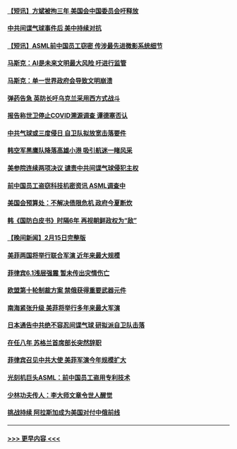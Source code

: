 #### [【短讯】方斌被拘三年 美国会中国委员会吁释放](../pages/prog202/a103650782.md?t=02170344) 
#### [中共间谍气球事件后 美中持续对抗](../pages/prog202/a103650778.md?t=02170344) 
#### [【短讯】ASML前中国员工窃密 传涉最先进微影系统细节](../pages/prog202/a103650784.md?t=02170344) 
#### [马斯克：AI是未来文明最大风险 吁进行监管](../pages/prog202/a103650785.md?t=02170344) 
#### [马斯克：单一世界政府会导致文明崩溃](../pages/prog202/a103650566.md?t=02170344) 
#### [弹药告急 英防长吁乌克兰采用西方式战斗](../pages/prog202/a103650557.md?t=02170344) 
#### [报告称世卫停止COVID溯源调查 谭德塞否认](../pages/prog202/a103650560.md?t=02170344) 
#### [中共气球或三度侵日 自卫队拟放宽击落要件](../pages/prog202/a103650589.md?t=02170344) 
#### [韩空军黑鹰队降落高雄小港 吸引航迷一睹风采](../pages/prog202/a103650508.md?t=02170344) 
#### [美参院连续两项决议 谴责中共间谍气球侵犯主权](../pages/prog202/a103650487.md?t=02170344) 
#### [前中国员工盗窃科技机密资讯 ASML调查中](../pages/prog202/a103650380.md?t=02170344) 
#### [美国会预算处：不解决债限危机 政府今夏断炊](../pages/prog202/a103650469.md?t=02170344) 
#### [韩《国防白皮书》时隔6年 再视朝鲜政权为“敌”](../pages/prog202/a103650449.md?t=02170344) 
#### [【晚间新闻】2月15日完整版](../pages/prog202/a103650353.md?t=02170344) 
#### [美菲两国将举行联合军演 近年来最大规模](../pages/prog202/a103650356.md?t=02170344) 
#### [菲律宾6.1浅层强震 暂未传出灾情伤亡](../pages/prog202/a103650349.md?t=02170344) 
#### [欧盟第十轮制裁方案 禁俄获得重要武器元件](../pages/prog202/a103650225.md?t=02170344) 
#### [南海紧张升级 美菲将举行多年来最大军演](../pages/prog202/a103650224.md?t=02170344) 
#### [日本通告中共绝不容忍间谍气球 研拟派自卫队击落](../pages/prog202/a103650115.md?t=02170344) 
#### [在任八年 苏格兰首席部长突然辞职](../pages/prog202/a103650048.md?t=02170344) 
#### [菲律宾召见中共大使 美菲军演今年规模扩大](../pages/prog202/a103650037.md?t=02170344) 
#### [光刻机巨头ASML：前中国员工盗用专利技术](../pages/prog202/a103649916.md?t=02170344) 
#### [少林功夫传人：李大师文章令世人醒觉](../pages/prog202/a103649789.md?t=02170344) 
#### [挑战持续 阿拉斯加成为美国对付中俄前线](../pages/prog202/a103649772.md?t=02170344) 

----
#### [ >>> 更早内容 <<< ](../indexes/prog202-earlier.md)
